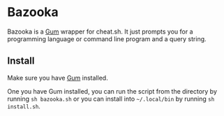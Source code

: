 # Bazooka

Bazooka is a [Gum](https://github.com/charmbracelet/gum) wrapper for cheat.sh. It just 
prompts you for a programming language or command line program and a query string. 

## Install

Make sure you have [Gum](https://github.com/charmbracelet/gum) installed. 
 
One you have Gum installed, you can run the script from the directory by running `sh bazooka.sh` 
or you can install into `~/.local/bin` by running `sh install.sh`.


